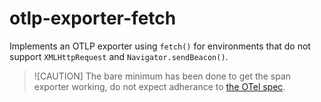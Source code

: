 # otlp-exporter-fetch

Implements an OTLP exporter using `fetch()` for environments that do not support `XMLHttpRequest` and `Navigator.sendBeacon()`.

> ![CAUTION]
> The bare minimum has been done to get the span exporter working, do not expect adherance to [the OTel spec](https://opentelemetry.io/docs/specs/otel/trace/sdk/#span-exporter).
